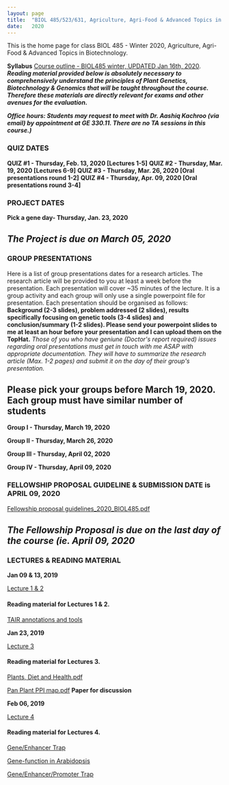 ```yaml
---
layout: page
title:  "BIOL 485/523/631, Agriculture, Agri-Food & Advanced Topics in Biotechnology, Winter 2020"
date:   2020
---
```

This is the home page for class BIOL 485 - Winter 2020, Agriculture, Agri-Food & Advanced Topics in Biotechnology.

**Syllabus**
[Course outline - BIOL485 winter, UPDATED Jan 16th, 2020](https://github.com/kachroolab/kachroolab/files/4072209/BIOL485-523.course.outline_UPDATED_01162020.pdf). 
**_Reading material provided below is absolutely necessary to comprehensively understand the principles of Plant Genetics, Biotechnology & Genomics that will be taught throughout the course. Therefore these materials are directly relevant for exams and other avenues for the evaluation._** 

**_Office hours: Students may request to meet with Dr. Aashiq Kachroo (via email) by appointment at GE 330.11. There are no TA sessions in this course.)_**

### **QUIZ DATES**

**QUIZ #1 - Thursday, Feb. 13, 2020 [Lectures 1-5]** 
**QUIZ #2 - Thursday, Mar. 19, 2020 [Lectures 6-9]** 
**QUIZ #3 - Thursday, Mar. 26, 2020 [Oral presentations round 1-2]** 
**QUIZ #4 - Thursday, Apr. 09, 2020 [Oral presentations round 3-4]** 

### **PROJECT DATES**

**Pick a gene day- Thursday, Jan. 23, 2020** 

## **_The Project is due on March 05, 2020_**

### **GROUP PRESENTATIONS**
Here is a list of group presentations dates for a research articles. The research article will be provided to you at least a week before the presentation. Each presentation will cover ~35 minutes of the lecture. It is a group activity and each group will only use a single powerpoint file for presentation. Each presentation should be organised as follows: 
**Background (2-3 slides), problem addressed (2 slides), results specifically focusing on genetic tools (3-4 slides) and conclusion/summary (1-2 slides). Please send your powerpoint slides to me at least an hour before your presentation and I can upload them on the TopHat.** 
_Those of you who have geniune (Doctor's report required) issues regarding oral presentations must get in touch with me ASAP with appropriate documentation. They will have to summarize the research article (Max. 1-2 pages) and submit it on the day of their group's presentation._ 

## **Please pick your groups before March 19, 2020. Each group must have similar number of students**

**Group I - Thursday, March 19, 2020** 

**Group II - Thursday, March 26, 2020** 

**Group III - Thursday, April 02, 2020** 

**Group IV - Thursday, April 09, 2020**  

### **FELLOWSHIP PROPOSAL GUIDELINE & SUBMISSION DATE is APRIL 09, 2020**

[Fellowship proposal guidelines_2020_BIOL485.pdf](https://github.com/kachroolab/kachroolab/files/4041523/Fellowship.proposal.guidelines.pdf)

## **_The Fellowship Proposal is due on the last day of the course (ie. April 09, 2020_**

### **LECTURES & READING MATERIAL**

**Jan 09 & 13, 2019**

[Lecture 1 & 2](https://github.com/kachroolab/kachroolab/files/4072392/Week2_01162020_reduced.file.size.pdf) 

#### Reading material for Lectures 1 & 2.

[TAIR annotations and tools](https://github.com/kachroolab/kachroolab/files/4072467/TAIR.pdf)

**Jan 23, 2019**

[Lecture 3](https://github.com/kachroolab/kachroolab/files/4104745/Week3_01232020_reduced.file.size.pdf) 

#### Reading material for Lectures 3.

[Plants, Diet and Health.pdf](https://github.com/kachroolab/kachroolab/files/4104744/Plants.Diet.and.Health.pdf)

[Pan Plant PPI map.pdf](https://github.com/kachroolab/kachroolab/files/4104743/Pan.Plant.PPI.map.pdf) **Paper for discussion**


**Feb 06, 2019**

[Lecture 4](https://github.com/kachroolab/kachroolab/files/4166902/Week5_02062020_reduced.file.size.pdf) 

#### Reading material for Lectures 4.

[Gene/Enhancer Trap](https://haseloff.plantsci.cam.ac.uk/tools/gal4system/page138.html)

[Gene-function in Arabidopsis](https://github.com/kachroolab/kachroolab/files/4166942/Plant.gene-Function.approaches.pdf)

[Gene/Enhancer/Promoter Trap](https://www.ncbi.nlm.nih.gov/pmc/articles/PMC149045/)

